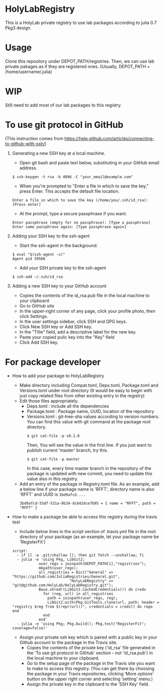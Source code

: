 # HolyLabRegistry
This is a HolyLab private registry to use lab packages according to julia 0.7 Pkg3 design.

# Usage
Clone this repository under DEPOT_PATH/registries. Then, we can use lab private
pakages as if they are registered ones. (Usually, DEPOT_PATH = /home/username/.julia)


# WIP
Still need to add most of our lab packages to this registry.


# To use git protocol in GitHub
(This instruction comes from https://help.github.com/articles/connecting-to-github-with-ssh/)

1. Generating a new SSH key at a local machine.
    - Open git bash and paste text below, substituting in your GitHub email address.
    ```
    $ ssh-keygen -t rsa -b 4096 -C "your_email@example.com"
    ```

    - When you're prompted to "Enter a file in which to save the key," press Enter. This accepts the default file location.
    ```
    Enter a file in which to save the key (/home/you/.ssh/id_rsa): [Press enter]
    ```

    - At the prompt, type a secure passphrase if you want.
    ```
    Enter passphrase (empty for no passphrase): [Type a passphrase]
    Enter same passphrase again: [Type passphrase again]
    ```

2. Adding your SSH key to the ssh-agent
    - Start the ssh-agent in the background.
    ```
    $ eval "$(ssh-agent -s)"
    Agent pid 59566
    ```

    - Add your SSH private key to the ssh-agent
    ```
    $ ssh-add ~/.ssh/id_rsa
    ```

3. Adding a new SSH key to your GitHub account
    - Copies the contents of the id_rsa.pub file in the local machine to your clipboard
    - Go to GitHub site
    - In the upper-right corner of any page, click your profile photo, then click Settings.
    - In the user settings sidebar, click SSH and GPG keys.
    - Click New SSH key or Add SSH key.
    - In the "Title" field, add a descriptive label for the new key.
    - Paste your copied pulic key into the "Key" field
    - Click Add SSH key.

# For package developer
- How to add your package to HolyLabRegistry
  - Make directory including Compat.toml, Deps.toml, Package.toml and Versions.toml under root directory (It would be easy to begin with just copy related files from other existing entry in the registry)
  - Edit those files appropriately.
    - Deps.toml : include all the dependencies
    - Package.toml : Package name, UUID, location of the repository
    - Versions.toml : git-tree-sha values according to version numbers.
      You can find this value with git command at the package root directory.
      ```
      $ git cat-file -p v0.1.0
      ```
      Then, You will see the value in the first line.
      If you just want to publish current 'master' branch, try this.
      ```
      $ git cat-file -p master
      ```
      In this case, every time master branch in the repository of the package is updated with new commit, you need to update this value also in this registry.
  - Add an entry of the package in Registry.toml file. As an example, add a below line if your package name is 'RFFT', directory name is also 'RFFT' and UUID is `3bd9afcd....`
    ```
    3bd9afcd-55df-531a-9b34-dc642dce7b95 = { name = "RFFT", path = "RFFT" }
    ```

- How to make a package be able to access this registry during the travis test
  - Include below lines in the script section of .travis.yml file in the root directory of your package (as an example, let your package name be 'RegisterFit')
  ```
  script:
    - if [[ -a .git/shallow ]]; then git fetch --unshallow; fi
    - julia -e 'using Pkg, LibGit2;
              user_regs = joinpath(DEPOT_PATH[1],"registries");
              mkpath(user_regs);
              all_registries = Dict("General" => "https://github.com/JuliaRegistries/General.git",
                            "HolyLabRegistry" => "git@github.com:HolyLab/HolyLabRegistry.git");
              Base.shred!(LibGit2.CachedCredentials()) do creds
                for (reg, url) in all_registries
                  path = joinpath(user_regs, reg);
                  LibGit2.with(Pkg.GitTools.clone(url, path; header = "registry $reg from $(repr(url))", credentials = creds)) do repo end
                end
              end'
    - julia -e 'using Pkg; Pkg.build(); Pkg.test("RegisterFit"; coverage=false)'
    ```
  - Assign your private ssh key which is paired with a public key in your Github account to the package in the Travis site.
    - Copies the contents of the private key ('id_rsa' file generated in the 'To use git protocol in GitHub' section - not 'id_rsa.pub') in the local machine to your clipboard.
    - Go to the setup page of the package in the Travis site you want to make to access this registry. (You can get there by choosing the package in your Travis repositories, clicking ‘More options’ button on the upper right corner and selecting ‘setting’ menu.)
    - Assign the private key in the clipboard to the ‘SSH Key’ field.
